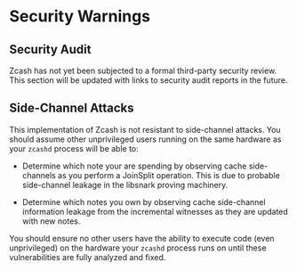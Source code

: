 Security Warnings
====================

Security Audit
--------------

Zcash has not yet been subjected to a formal third-party security review. This
section will be updated with links to security audit reports in the future.

Side-Channel Attacks
--------------------

This implementation of Zcash is not resistant to side-channel attacks. You
should assume other unprivileged users running on the same hardware as your
`zcashd` process will be able to:

- Determine which note your are spending by observing cache side-channels as you
  perform a JoinSplit operation. This is due to probable side-channel leakage in
  the libsnark proving machinery.

- Determine which notes you own by observing cache side-channel information
  leakage from the incremental witnesses as they are updated with new notes.

You should ensure no other users have the ability to execute code (even
unprivileged) on the hardware your `zcashd` process runs on until these
vulnerabilities are fully analyzed and fixed.
